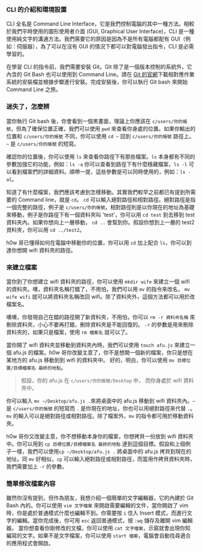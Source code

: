 ### CLI 的介紹和環境設置

CLI 全名是 Command Line Interface，它是我們控制電腦的其中一種方法。相較於我們平時使用的圖形使用者介面 (GUI, Graphical User Interface)，CLI 是一種使用純文字的溝通方法。我們需要它的原因是因為不是所有電腦都配有 GUI（例如：伺服器），為了可以在沒有 GUI 的情況下都可以對電腦發出指令，CLI 是必需學習的。

在學習 CLI 的指令前，我們需要安裝 Git。Git 除了是一個版本控制的系統外，它內含的 Git Bash 也可以使用到 Command Line。請在 [Git 的官網](https://git-scm.com/downloads)下載相對應作業系統的安裝檔並根據步驟進行安裝。完成安裝後，你可以執行 Git bash 來開始 Command Line 之旅。

### 迷失了，怎麼辨
當你執行 Git bash 後，你會看到一個黑畫面，理論上你應該在 `c/users/你的帳號`，但為了確保位置正確，我們可以使用 `pwd` 來查看你身處的位置。如果你輸出的位置和 `c/users/你的帳號` 不同，你可以使用 `cd ~` 回到 `c/users/你的帳號` 路徑上。 `~` 是 `c/users/你的帳號` 的短寫。

確認你的位置後，你可以使用 `ls` 來查看你路徑下有那些檔案。`ls` 本身都有不同的參數加強它的功能，例如：`ls -a` 你可以查看到路徑下有什麼穩藏檔案，`ls -l` 可以看到檔案們的詳細資料。順帶一提，這些參數是可以同時使用的，例如：`ls -al`。

知道了有什麼檔案，我們應該考慮到怎樣移動。其實我們較早之前都已有提到所需要的 Command line，就是 `cd`。 `cd` 可以輸入絕對路徑和相對路徑。絕對路徑是指一個完整的路徑，例子是 `c/users/你的帳號`，相對路徑則是以你現在的地址為基礎來移動，例子是你路徑下有一個資料夾叫 'test'，你可以用 `cd test` 到去移到 test 資料夾內。如果你想向上一層移動， `cd ..` 會幫到你。假設你想到上一層的 test2 資料夾，你可以用 `cd ../test2`。

 h0w 哥已懂得如何在電腦中移動你的位置，你可以用 `cd` 加上配合 `ls`，你可以到達你想開 wifi 資料夾的路徑。

### 來建立檔案
當你到了你想建立 wifi 資料夾的路徑，你可以使用 `mkdir wife` 來建立一個 wifi 的資料夾。噢，資料夾名稱打錯了，不用怕，我們可以用 `mv` 的指令來改名， `mv wife wifi` 就可以將資料夾名稱改回 wifi。除了資料夾外，這個方法都可以用於改檔案名。

噢噢，你發現自己在錯的路徑開了新資料夾，不用怕，你可以 `rm -r 資料夾名稱` 來刪除資料夾，小心不要再打錯，刪除資料夾是不能回復的。 `-r` 的參數是用來刪除資料夾的，如果只是檔案，使用 `rm 檔案名` 就可以了。

當你開了 wifi 資料夾並移動到資料夾內時，我們可以使用 `touch afu.js` 來建立一個 afu.js 的檔案。h0w 哥你改變主意了，你不是想開一個新的檔案，你只是想在某地方的 afu.js 移動到到 wifi 的資料夾中。 好的，明白，你可以使用 `mv 目標位置/目標檔案名 最終的地點`。

> 假設，你的 afu.js 在 `c/users/你的帳號/Desktop` 中， 而你身處於 wifi 資料夾中。

你可以輸入 `mv ~/Desktop/afu.js .`來將桌面中的 afu.js 移動到 wifi 資料夾內。`~` 是 `c/users/你的帳號` 的短寫而 `.` 是你現在的地址，你也可以用絕對路徑來代替 `.`。 `mv` 的輸入可以是絕對路徑或相對路徑。除了檔案外，`mv` 的指令都可用於移動資料夾。

h0w 哥你又改變主意，你不想移動本身你的檔案，你想拷貝一份放到 wifi 資料夾中。你可以用到 `cp 目標位置/目標檔案名 最終的地點` 達到這個目標。假設和上個例子一樣，我們可以使用`cp ~/Desktop/afu.js .` 將桌面中的 afu.js 拷貝到現在的地址。同 `mv` 好相似，`cp` 可以輸入絕對路徑或相對路徑，而當用作拷貝資料夾時，我們需要加上 `-r` 的參數。
 
### 簡單修改檔案內容
雖然你沒有提到，但作為朋友，我想介紹一個簡單的文字編輯器，它的內建於 Git Bash 內的。你可以使用 `vim 文字檔案` 來開啟需要編輯的文件，當你開啟了 vim 時，你是處於普通模式什麼也編輯不到。你需要按 `i` 住入 Insert 模式，而進行文字的編輯。當你完成後，你可用 `esc` 返回普通模式，按 `:wq` 儲存及離開 vim 編輯器。 當你想查看你剛修改的文檔，你可以使用 `cat 文字檔案`，示窗就會出現你知編寫的文字。如果不是文字檔案，你可以使用 `start 檔案`，電腦會自動找尋適合的應用程式會開啟。


